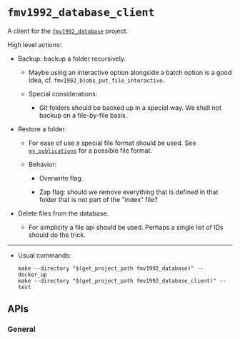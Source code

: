 # `fmv1992_database_client`

A client for the [`fmv1992_database`](https://github.com/fmv1992/fmv1992_database) project.

High level actions:

*   Backup: backup a folder recursively.

    *   Maybe using an interactive option alongside a batch option is a good idea, cf. `fmv1992_blobs_put_file_interactive`.

    *   Special considerations:

        *   Git folders should be backed up in a special way. We shall not backup on a file-by-file basis.

*   Restore a folder.

    *   For ease of use a special file format should be used. See [`my_publications`](https://github.com/fmv1992/my_publications/blob/9fc8f9b1c9e1ac33869c7efa28748cbbe9f1290f/index.csv#L1) for a possible file format.

    *   Behavior:

        *   Overwrite flag.

        *   Zap flag: should we remove everything that is defined in that folder that is not part of the "index" file?

*   Delete files from the database.

    *   For simplicity a file api should be used. Perhaps a single list of IDs should do the trick.

* * *

*   Usual commands:

    ```
    make --directory "$(get_project_path fmv1992_database)" -- docker_up
    make --directory "$(get_project_path fmv1992_database_client)" -- test
    ```

## APIs

### General

<!-- vim: set filetype=pandoc fileformat=unix nowrap spell spelllang=en:  -->
